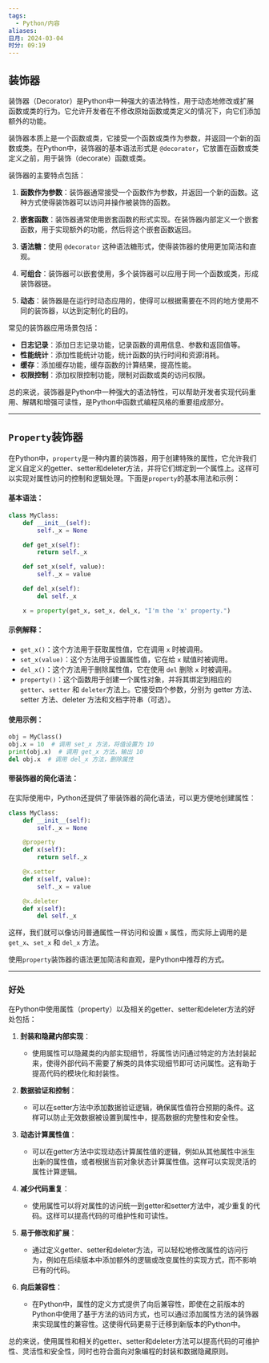 ```yaml
---
tags:
  - Python/内容
aliases: 
日月: 2024-03-04
时分: 09:19
---
```

## 装饰器
装饰器（Decorator）是Python中一种强大的语法特性，用于动态地修改或扩展函数或类的行为。它允许开发者在不修改原始函数或类定义的情况下，向它们添加额外的功能。

装饰器本质上是一个函数或类，它接受一个函数或类作为参数，并返回一个新的函数或类。在Python中，装饰器的基本语法形式是 `@decorator`，它放置在函数或类定义之前，用于装饰（decorate）函数或类。

装饰器的主要特点包括：

1. **函数作为参数**：装饰器通常接受一个函数作为参数，并返回一个新的函数。这种方式使得装饰器可以访问并操作被装饰的函数。

2. **嵌套函数**：装饰器通常使用嵌套函数的形式实现。在装饰器内部定义一个嵌套函数，用于实现额外的功能，然后将这个嵌套函数返回。

3. **语法糖**：使用 `@decorator` 这种语法糖形式，使得装饰器的使用更加简洁和直观。

4. **可组合**：装饰器可以嵌套使用，多个装饰器可以应用于同一个函数或类，形成装饰器链。

5. **动态**：装饰器是在运行时动态应用的，使得可以根据需要在不同的地方使用不同的装饰器，以达到定制化的目的。

常见的装饰器应用场景包括：

- **日志记录**：添加日志记录功能，记录函数的调用信息、参数和返回值等。
- **性能统计**：添加性能统计功能，统计函数的执行时间和资源消耗。
- **缓存**：添加缓存功能，缓存函数的计算结果，提高性能。
- **权限控制**：添加权限控制功能，限制对函数或类的访问权限。

总的来说，装饰器是Python中一种强大的语法特性，可以帮助开发者实现代码重用、解耦和增强可读性，是Python中函数式编程风格的重要组成部分。

---
## `Property`装饰器

在Python中，`property`是一种内置的装饰器，用于创建特殊的属性，它允许我们定义自定义的getter、setter和deleter方法，并将它们绑定到一个属性上。这样可以实现对属性访问的控制和逻辑处理。下面是`property`的基本用法和示例：

#### 基本语法：

```python
class MyClass:
    def __init__(self):
        self._x = None

    def get_x(self):
        return self._x

    def set_x(self, value):
        self._x = value

    def del_x(self):
        del self._x

    x = property(get_x, set_x, del_x, "I'm the 'x' property.")
```

#### 示例解释：

- `get_x()`：这个方法用于获取属性值，它在调用 `x` 时被调用。
- `set_x(value)`：这个方法用于设置属性值，它在给 `x` 赋值时被调用。
- `del_x()`：这个方法用于删除属性值，它在使用 `del` 删除 `x` 时被调用。
- `property()`：这个函数用于创建一个属性对象，并将其绑定到相应的 `getter`、`setter` 和 `deleter`方法上。它接受四个参数，分别为 getter 方法、setter 方法、deleter 方法和文档字符串（可选）。

#### 使用示例：

```python
obj = MyClass()
obj.x = 10  # 调用 set_x 方法，将值设置为 10
print(obj.x)  # 调用 get_x 方法，输出 10
del obj.x  # 调用 del_x 方法，删除属性
```

#### 带装饰器的简化语法：

在实际使用中，Python还提供了带装饰器的简化语法，可以更方便地创建属性：

```python
class MyClass:
    def __init__(self):
        self._x = None

    @property
    def x(self):
        return self._x

    @x.setter
    def x(self, value):
        self._x = value

    @x.deleter
    def x(self):
        del self._x
```

这样，我们就可以像访问普通属性一样访问和设置 `x` 属性，而实际上调用的是 `get_x`、`set_x` 和 `del_x` 方法。

使用`property`装饰器的语法更加简洁和直观，是Python中推荐的方式。

---
### 好处

在Python中使用属性（property）以及相关的getter、setter和deleter方法的好处包括：

1. **封装和隐藏内部实现**：
   - 使用属性可以隐藏类的内部实现细节，将属性访问通过特定的方法封装起来，使得外部代码不需要了解类的具体实现细节即可访问属性。这有助于提高代码的模块化和封装性。

2. **数据验证和控制**：
   - 可以在setter方法中添加数据验证逻辑，确保属性值符合预期的条件。这样可以防止无效数据被设置到属性中，提高数据的完整性和安全性。

3. **动态计算属性值**：
   - 可以在getter方法中实现动态计算属性值的逻辑，例如从其他属性中派生出新的属性值，或者根据当前对象状态计算属性值。这样可以实现灵活的属性计算逻辑。

4. **减少代码重复**：
   - 使用属性可以将对属性的访问统一到getter和setter方法中，减少重复的代码。这样可以提高代码的可维护性和可读性。

5. **易于修改和扩展**：
   - 通过定义getter、setter和deleter方法，可以轻松地修改属性的访问行为，例如在后续版本中添加额外的逻辑或改变属性的实现方式，而不影响已有的代码。

6. **向后兼容性**：
   - 在Python中，属性的定义方式提供了向后兼容性，即使在之前版本的Python中使用了基于方法的访问方式，也可以通过添加属性方法的装饰器来实现属性的兼容性。这使得代码更易于迁移到新版本的Python中。

总的来说，使用属性和相关的getter、setter和deleter方法可以提高代码的可维护性、灵活性和安全性，同时也符合面向对象编程的封装和数据隐藏原则。